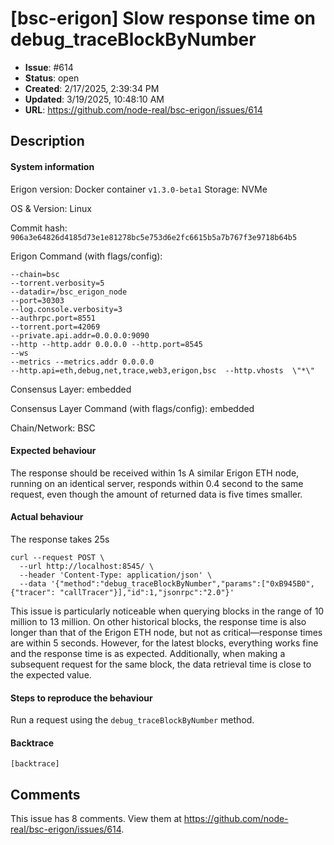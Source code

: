 # [bsc-erigon] Slow response time on debug_traceBlockByNumber

- **Issue**: #614
- **Status**: open
- **Created**: 2/17/2025, 2:39:34 PM
- **Updated**: 3/19/2025, 10:48:10 AM
- **URL**: https://github.com/node-real/bsc-erigon/issues/614

## Description

#### System information

Erigon version: Docker container `v1.3.0-beta1`
Storage: NVMe

OS & Version: Linux

Commit hash: `906a3e64826d4185d73e1e81278bc5e753d6e2fc6615b5a7b767f3e9718b64b5`

Erigon Command (with flags/config):
```
--chain=bsc
--torrent.verbosity=5
--datadir=/bsc_erigon_node
--port=30303 
--log.console.verbosity=3  
--authrpc.port=8551
--torrent.port=42069 
--private.api.addr=0.0.0.0:9090  
--http --http.addr 0.0.0.0 --http.port=8545
--ws 
--metrics --metrics.addr 0.0.0.0
--http.api=eth,debug,net,trace,web3,erigon,bsc  --http.vhosts  \"*\" 
```

Consensus Layer: embedded

Consensus Layer Command (with flags/config): embedded

Chain/Network: BSC

#### Expected behaviour
The response should be received within 1s
A similar Erigon ETH node, running on an identical server, responds within 0.4 second to the same request, even though the amount of returned data is five times smaller.

#### Actual behaviour
The response takes 25s
```
curl --request POST \
  --url http://localhost:8545/ \
  --header 'Content-Type: application/json' \
  --data '{"method":"debug_traceBlockByNumber","params":["0xB945B0", {"tracer": "callTracer"}],"id":1,"jsonrpc":"2.0"}'
```
This issue is particularly noticeable when querying blocks in the range of 10 million to 13 million. On other historical blocks, the response time is also longer than that of the Erigon ETH node, but not as critical—response times are within 5 seconds. However, for the latest blocks, everything works fine and the response time is as expected. Additionally, when making a subsequent request for the same block, the data retrieval time is close to the expected value.

#### Steps to reproduce the behaviour
Run a request using the `debug_traceBlockByNumber` method.


#### Backtrace

````
[backtrace]
````
## Comments

This issue has 8 comments. View them at https://github.com/node-real/bsc-erigon/issues/614.

